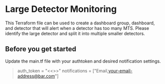 # Large Detector Monitoring
This Terraform file can be used to create a dashboard group, dashboard, and detector that will alert when a detector has too many MTS. Please identify the large detector and split it into multiple smaller detectors.
## Before you get started
Update the main.tf file with your authtoken and desired notification settings.
> auth_token = "<<<YOURTOKENHERE>>>"
> notifications = ["Email,your-email-address@bar.com"]